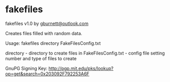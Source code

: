 # fakefiles
fakefiles v1.0 by gburnett@outlook.com

Creates files filled with random data.

Usage: 
fakefiles directory FakeFilesConfig.txt

directory - directory to create files in
FakeFilesConfig.txt - config file setting number and type of files to create

GnuPG Signing Key: http://pgp.mit.edu/pks/lookup?op=get&search=0x203092F792253A6F
